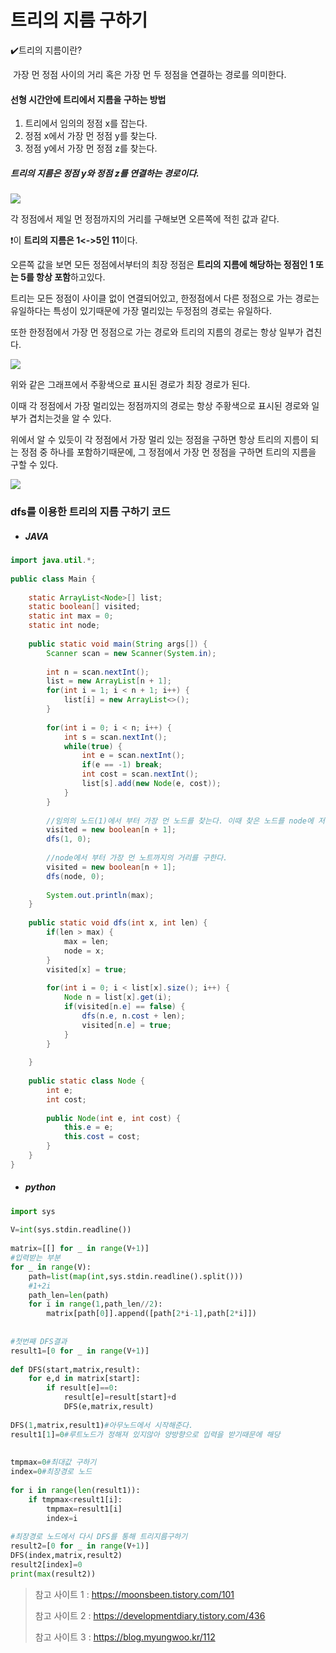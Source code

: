 # 트리의 지름 구하기

✔️트리의 지름이란?

​	가장 먼 정점 사이의 거리 혹은 가장 먼 두 정점을 연결하는 경로를 의미한다.



#### 선형 시간안에 트리에서 지름을 구하는 방법

1. 트리에서 임의의 정점 x를 잡는다.
2. 정점 x에서 가장 먼 정점 y를 찾는다.
3. 정점 y에서 가장 먼 정점 z를 찾는다.

##### 트리의 지름은 정점 y와 정점 z를 연결하는 경로이다.



![](https://img1.daumcdn.net/thumb/R1280x0/?scode=mtistory2&fname=https%3A%2F%2Fblog.kakaocdn.net%2Fdn%2Fbmrhuy%2Fbtrc1eGlYpM%2FaHYjt4pie0cFl3NAt0HeoK%2Fimg.png)

각 정점에서 제일 먼 정점까지의 거리를 구해보면 오른쪽에 적힌 값과 같다.

❗️이 **트리의 지름은 1<->5인 11**이다.

오른쪽 값을 보면 모든 정점에서부터의 최장 정점은 **트리의 지름에 해당하는 정점인 1 또는 5를 항상 포함**하고있다.

트리는 모든 정점이 사이클 없이 연결되어있고, 한정점에서 다른 정점으로 가는 경로는 유일하다는 특성이 있기때문에 가장 멀리있는 두정점의 경로는 유일하다.



또한 한정점에서 가장 먼 정점으로 가는 경로와 트리의 지름의 경로는 항상 일부가 겹친다.

![](https://img1.daumcdn.net/thumb/R1280x0/?scode=mtistory2&fname=https%3A%2F%2Fblog.kakaocdn.net%2Fdn%2FbcF01F%2Fbtrc2ouX73p%2Fukrtu7MDk4n2Q5jxaHOLMK%2Fimg.png)

위와 같은 그래프에서 주황색으로 표시된 경로가 최장 경로가 된다.

이때 각 정점에서 가장 멀리있는 정점까지의 경로는 항상 주황색으로 표시된 경로와 일부가 겹치는것을 알 수 있다.



위에서 알 수 있듯이 각 정점에서 가장 멀리 있는 정점을 구하면 항상 트리의 지름이 되는 정점 중 하나를 포함하기때문에, 그 정점에서 가장 먼 정점을 구하면 트리의 지름을 구할 수 있다.

![](https://img1.daumcdn.net/thumb/R1280x0/?scode=mtistory2&fname=https%3A%2F%2Fblog.kakaocdn.net%2Fdn%2FdK9Wcr%2Fbtrc1S38MW1%2FVniuK7D4bBfhIcNDjKZnQ0%2Fimg.png)



### dfs를 이용한 트리의 지름 구하기 코드

- ##### JAVA


```java
import java.util.*;
 
public class Main {    
 
    static ArrayList<Node>[] list;
    static boolean[] visited;
    static int max = 0;
    static int node;
    
    public static void main(String args[]) {
        Scanner scan = new Scanner(System.in);
        
        int n = scan.nextInt();
        list = new ArrayList[n + 1]; 
        for(int i = 1; i < n + 1; i++) {
            list[i] = new ArrayList<>();
        }
        
        for(int i = 0; i < n; i++) {
            int s = scan.nextInt();
            while(true) {
                int e = scan.nextInt();
                if(e == -1) break;
                int cost = scan.nextInt();
                list[s].add(new Node(e, cost));
            }
        }
        
        //임의의 노드(1)에서 부터 가장 먼 노드를 찾는다. 이때 찾은 노드를 node에 저장한다.
        visited = new boolean[n + 1];
        dfs(1, 0);
        
        //node에서 부터 가장 먼 노트까지의 거리를 구한다.
        visited = new boolean[n + 1];
        dfs(node, 0);
        
        System.out.println(max);
    }
    
    public static void dfs(int x, int len) {
        if(len > max) {
            max = len;
            node = x;
        }
        visited[x] = true;
        
        for(int i = 0; i < list[x].size(); i++) {
            Node n = list[x].get(i);
            if(visited[n.e] == false) {
                dfs(n.e, n.cost + len);
                visited[n.e] = true;
            }
        }
        
    }
    
    public static class Node {
        int e;
        int cost;
        
        public Node(int e, int cost) {
            this.e = e;
            this.cost = cost;
        }
    }
}

```



- ##### python

```python
import sys
 
V=int(sys.stdin.readline())
 
matrix=[[] for _ in range(V+1)]
#입력받는 부분
for _ in range(V):
    path=list(map(int,sys.stdin.readline().split()))
    #1+2i
    path_len=len(path)
    for i in range(1,path_len//2):
        matrix[path[0]].append([path[2*i-1],path[2*i]])
 
 
#첫번째 DFS결과
result1=[0 for _ in range(V+1)]
 
def DFS(start,matrix,result):
    for e,d in matrix[start]:
        if result[e]==0:
            result[e]=result[start]+d
            DFS(e,matrix,result)
 
DFS(1,matrix,result1)#아무노드에서 시작해준다.
result1[1]=0#루트노드가 정해져 있지않아 양방향으로 입력을 받기때문에 해당
 
 
tmpmax=0#최대값 구하기
index=0#최장경로 노드
 
for i in range(len(result1)):
    if tmpmax<result1[i]:
        tmpmax=result1[i]
        index=i
 
#최장경로 노드에서 다시 DFS를 통해 트리지름구하기
result2=[0 for _ in range(V+1)]
DFS(index,matrix,result2)
result2[index]=0
print(max(result2))
```








> 참고 사이트 1 : https://moonsbeen.tistory.com/101
>
> 참고 사이트 2 : https://developmentdiary.tistory.com/436
> 
> 참고 사이트 3 : https://blog.myungwoo.kr/112